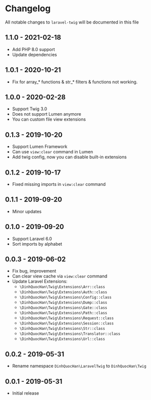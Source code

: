 # Changelog

All notable changes to `laravel-twig` will be documented in this file

## 1.1.0 - 2021-02-18

- Add PHP 8.0 support
- Update dependencies

## 1.0.1 - 2020-10-21

- Fix for array_* functions & str_* filters & functions not working.

## 1.0.0 - 2020-02-28

- Support Twig 3.0
- Does not support Lumen anymore
- You can custom file view extensions

## 0.1.3 - 2019-10-20

- Support Lumen Framework
- Can use `view:clear` command in Lumen
- Add twig config, now you can disable built-in extensions

## 0.1.2 - 2019-10-17

- Fixed missing imports in `view:clear` command

## 0.1.1 - 2019-09-20

- Minor updates

## 0.1.0 - 2019-09-20

- Support Laravel 6.0
- Sort imports by alphabet

## 0.0.3 - 2019-06-02

- Fix bug, improvement
- Can clear view cache via `view:clear` command
- Update Laravel Extensions:
    - `\DinhQuocHan\Twig\Extensions\Arr::class`
    - `\DinhQuocHan\Twig\Extensions\Auth::class`
    - `\DinhQuocHan\Twig\Extensions\Config::class`
    - `\DinhQuocHan\Twig\Extensions\Dump::class`
    - `\DinhQuocHan\Twig\Extensions\Gate::class`
    - `\DinhQuocHan\Twig\Extensions\Path::class`
    - `\DinhQuocHan\Twig\Extensions\Request::class`
    - `\DinhQuocHan\Twig\Extensions\Session::class`
    - `\DinhQuocHan\Twig\Extensions\Str::class`
    - `\DinhQuocHan\Twig\Extensions\Translator::class`
    - `\DinhQuocHan\Twig\Extensions\Url::class`

## 0.0.2 - 2019-05-31

- Rename namespace `DinhQuocHan\LaravelTwig` to `DinhQuocHan\Twig`

## 0.0.1 - 2019-05-31

- Initial release

